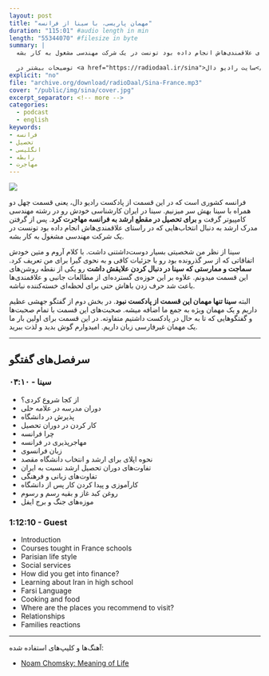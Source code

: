 ```yaml
---
layout: post
title: "مهمان پاریسی، با سینا از فرانسه"
duration: "115:01" #audio length in min
length: "55344070" #filesize in byte
summary: |
  فرانسه کشوری است که در این قسمت از پادکست رادیو دال، یعنی قسمت چهل دو همراه با سینا بهش سر میزنیم. سینا در ایران کارشناسی خودش رو در رشته مهندسی کامپیوتر گرفت و برای تحصیل در مقطع ارشد به فرانسه مهاجرت کرد. پس از گرفتن مدرک ارشد به دنبال انتخاب‌هایی که در راستای علاقمندی‌هاش انجام داده بود تونست در یک شرکت مهندسی مشغول به کار بشه.
  
  توضیحات بیشتر در <a href="https://radiodaal.ir/sina">سایت رادیو دال</a>.
explicit: "no"
file: "archive.org/download/radioDaal/Sina-France.mp3"
cover: "/public/img/sina/cover.jpg"
excerpt_separator: <!-- more -->
categories:
  - podcast
  - english
keywords:
- فرانسه
- تحصیل
- انگلیسی
- رابطه
- مهاجرت
---
```


<img src="{{ page.cover }}" class="cover-img"/>

فرانسه کشوری است که در این قسمت از پادکست رادیو دال، یعنی قسمت چهل دو همراه با سینا بهش سر میزنیم. سینا در ایران کارشناسی خودش رو در رشته مهندسی کامپیوتر گرفت و **برای تحصیل در مقطع ارشد به فرانسه مهاجرت کرد**. پس از گرفتن مدرک ارشد به دنبال انتخاب‌هایی که در راستای علاقمندی‌هاش انجام داده بود تونست در یک شرکت مهندسی مشغول به کار بشه.

سینا از نظر من شخصیتی بسیار دوست‌داشتنی داشت. با کلام آروم و متین خودش اتفاقاتی که از سر گذرونده بود رو با جزئیات کافی و به نحوی گیرا برای من تعریف کرد. **سماجت و ممارستی که سینا در دنبال کردن علایقش داشت** رو یکی از نقطه روشن‌های این قسمت میدونم. علاوه بر این حوزه‌ی گسترده‌ای از مطالعات جانبی و علاقمندی‌ها باعث شد حرف زدن باهاش حتی برای لحظه‌ای خسته‌کننده نباشه.

<!-- more -->

البته **سینا تنها مهمان این قسمت از پادکست نبود**. در بخش دوم از گفتگو جهشی عظیم داریم و یک مهمان ویژه به جمع ما اضافه میشه. صحبت‌های این قسمت با تمام صحبت‌ها و گفتگوهایی که تا به حال در پادکست داشتیم متفاوته. در این قسمت برای اولین بار ما یک مهمان غیرفارسی زبان داریم. امیدوارم گوش بدید و لذت ببرید.  

<!-- ### در این قسمت معرفی شد:
-  -->

<!-- {% include guest_imgs.html name="mehdi" %} -->

---

## سرفصل‌های گفتگو
### سینا - ۰۳:۱۰
- از کجا شروع کردی؟
- دوران مدرسه در علامه حلی
- پذیرش در دانشگاه
- کار کردن در دوران تحصیل
- چرا فرانسه
- مهاجرپذیری در فرانسه
- زبان فرانسوی
- نحوه اپلای برای ارشد و انتخاب دانشگاه مقصد
- تفاوت‌های دوران تحصیل ارشد نسبت به ایران
- تفاوت‌های زبانی و فرهنگی
- کارآموزی و پیدا کردن کار پس از دانشگاه
- روغن کبد غاز و بقیه رسم و رسوم
- موزه‌های جنگ و برج ایفل

### 1:12:10 - Guest
- Introduction
- Courses tought in France schools 
- Parisian life style
- Social services
- How did you get into finance?
- Learning about Iran in high school
- Farsi Language
- Cooking and food
- Where are the places you recommend to visit?
- Relationships
- Families reactions

---

<!-- {% include player.html id="318070003" %} -->

آهنگ‌ها و کلیپ‌های استفاده شده:

<div dir="ltr">
<ul>
  <li><a href="https://www.youtube.com/watch?v=qsQvdo2GEQ4">Noam Chomsky: Meaning of Life</a></li>
</ul>
</div>
